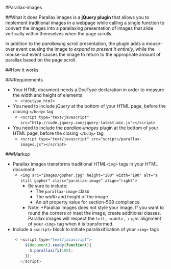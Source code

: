 #Parallax-images

##What it does
Parallax images is a **jQuery plugin** that allows you to implement traditional images
in a webpage while calling a single function  to convert the images into a parallaxing
presentation of images that slide vertically within themselves when the page scrolls.

In addition to the *parallaxing scroll* presentation, the plugin adds a mouse-over event
causing the image to *expand to present it entirely*, while the mouse-out event causes
the image to return to the appropriate amount of parallax based on the page scroll.

##How it works

###Requirements

* Your HTML document needs a DocType declaration in order to measure the width and height of elements
  * ````<!doctype html>````
* You need to include *jQuery* at the bottom of your HTML page, before the closing ````</body>```` tag
  * ````<script type="text/javascript" src="http://code.jquery.com/jquery-latest.min.js"></script>```` 
* You need to include the *parallax-images* plugin at the bottom of your HTML page, before the closing ````</body>```` tag
  * ````<script type="text/javascript" src="scripts/parallax-images.js"></script>```` 

###Markup

* Parallax images transforms traditional HTML````<img>```` tags in your HTML document:
  * ````<img src="images/gopher.jpg" height="280" width="180" alt="a still gopher" class="parallax-image" align="right">````
    * Be sure to include:
      * The ````parallax-image```` class
      * The *width* and *height* of the image
      * An *alt* property value for section-508 compliance
    * Note: *Parallax images does not style your image. If you want to round the corners or inset the image, create additional classes. Parallax images will respect the ````left, middle, right```` alignment of your ````<img>```` tag when it is transformed.
* Include a ````<script>```` block to initiate parallaxification of your ````<img>```` tags
  * ````javascript
    <script type="text/javascript">
      $(document).ready(function(){
        $.parallaxify(100);
      });
    </script>
